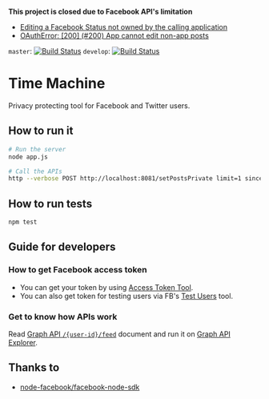 **This project is closed due to Facebook API's limitation**

* [Editing a Facebook Status not owned by the calling application](http://philippeharewood.com/editing-a-facebook-status-not-owned-by-the-calling-application/)
* [OAuthError: [200] (#200) App cannot edit non-app posts](https://github.com/jgorset/facepy/issues/149)

`master`: [![Build Status](https://travis-ci.org/andromedarabbit/timemachine.svg?branch=master)](https://travis-ci.org/andromedarabbit/timemachine)
`develop`: [![Build Status](https://travis-ci.org/andromedarabbit/timemachine.svg?branch=develop)](https://travis-ci.org/andromedarabbit/timemachine)

# Time Machine

Privacy protecting tool for Facebook and Twitter users.

## How to run it

```bash
# Run the server
node app.js

# Call the APIs
http --verbose POST http://localhost:8081/setPostsPrivate limit=1 since='2016-11-13 00:00:00' until='2016-11-14 00:00:00' accessToken=${FB_ACCESS_TOKEN}
```

## How to run tests

```bash
npm test
```

## Guide for developers

### How to get Facebook access token

* You can get your token by using [Access Token Tool](https://developers.facebook.com/tools/accesstoken/).
* You can also get token for testing users via FB's [Test Users](https://developers.facebook.com/apps/1806797062923375/roles/test-users/) tool.

### Get to know how APIs work

Read [Graph API `/{user-id}/feed`](https://developers.facebook.com/docs/graph-api/reference/v2.8/user/feed) document and run it on [Graph API Explorer](https://developers.facebook.com/tools-and-support/).

## Thanks to

* [node-facebook/facebook-node-sdk](https://github.com/node-facebook)
